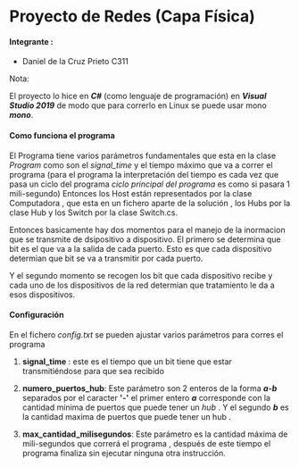 ﻿# Proyecto de Redes  (Capa Física)

#### Integrante : 
 - Daniel de la Cruz Prieto C311

 Nota: 

 El proyecto lo hice en ***C#*** (como lenguaje de programación) en ***Visual Studio 2019*** 
 de modo que para correrlo en Linux se puede usar mono ***mono***. 


#### Como funciona el programa

El Programa tiene varios parámetros fundamentales que esta en la clase *Program* como son el 
*signal_time* y el tiempo máximo que va a correr el programa (para el programa la interpretación del tiempo es cada vez que pasa un 
ciclo del programa *ciclo principal del programa* es como si pasara 1 mili-segundo) Entonces los Host están representados por la 
clase Computadora , que esta en un fichero aparte de la solución , los Hubs por la clase Hub y los Switch por la clase Switch.cs. 

Entonces basicamente hay dos momentos para el manejo de la inormacion que se 
transmite de dsipositivo a dispositivo. El primero se determina que bit es 
el que va a la salida de cada puerto. Esto es que cada dispositivo determian que 
bit se va a transmitir por cada puerto. 

Y el segundo momento se recogen los bit que cada dispositivo recibe y cada uno de 
los dispositivos de la red determian que tratamiento le da a esos dispositivos. 


#### Configuración 

En el fichero *config.txt* se pueden ajustar varios parámetros para corres el programa

1. **signal_time** : este es el tiempo que un bit tiene que estar transmitiéndose para que sea recibido 

2. **numero_puertos_hub**: Este parámetro son 2 enteros de la forma ***a-b*** separados por el caracter **'-'**  el primer entero ***a*** corresponde con la cantidad mínima de puertos que puede tener un *hub* . Y el segundo ***b*** es la cantidad maxima de puertos que puede tener un hub .

3. **max_cantidad_milisegundos**: Este parámetro es la cantidad máxima de mili-segundos que correrá el programa , después de este tiempo el programa finaliza sin ejecutar ninguna otra instrucción. 


